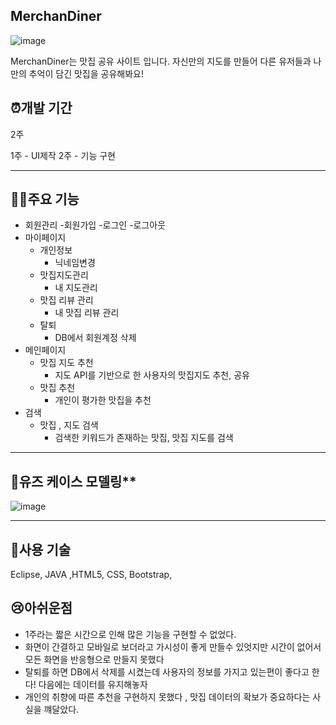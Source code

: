 MerchanDiner
---
![image](https://user-images.githubusercontent.com/87971936/151171289-776715d9-af2b-4656-8b68-a15a78808306.png)

MerchanDiner는 맛집 공유 사이트 입니다.
자신만의 지도를 만들어 다른 유저들과 나만의 추억이 담긴 맛집을 공유해봐요!
## ⏰개발 기간

2주

1주 - UI제작 
2주 - 기능 구현

---

## 🏋️‍♂️주요 기능
- 회원관리
    -회원가입
    -로그인
    -로그아웃 
- 마이페이지
    - 개인정보
        - 닉네임변경 
    - 맛집지도관리
        - 내 지도관리
    - 맛집 리뷰 관리 
        - 내 맛집 리뷰 관리
    - 탈퇴
        - DB에서 회원계정 삭제 
- 메인페이지
    - 맛집 지도 추천
        - 지도 API를 기반으로 한 사용자의 맛집지도 추천, 공유
    - 맛집 추천 
        - 개인이 평가한 맛집을 추천
- 검색
    - 맛집 , 지도 검색 
        - 검색한 키워드가 존재하는 맛집, 맛집 지도를 검색

---


## 👩유즈 케이스 모델링**
![image](https://user-images.githubusercontent.com/87971936/151170154-8b9afd24-7769-455a-8262-bc00cfc93de4.png)

---

## 📘사용 기술

 Eclipse, JAVA ,HTML5, CSS, Bootstrap,


## 😢아쉬운점

- 1주라는 짧은 시간으로 인해 많은 기능을 구현할 수 없었다.
- 화면이 간결하고 모바일로 보더라고 가시성이 좋게 만들수 있엇지만 시간이 없어서 모든 화면을 반응형으로 만들지 못했다
- 탈퇴를 하면 DB에서 삭제를 시켰는데 사용자의 정보를 가지고 있는편이 좋다고 한다! 다음에는 데이터를 유지해놓자
- 개인의 취향에 따른 추천을 구현하지 못했다 , 맛집 데이터의 확보가 중요하다는 사실을 꺠달았다.





